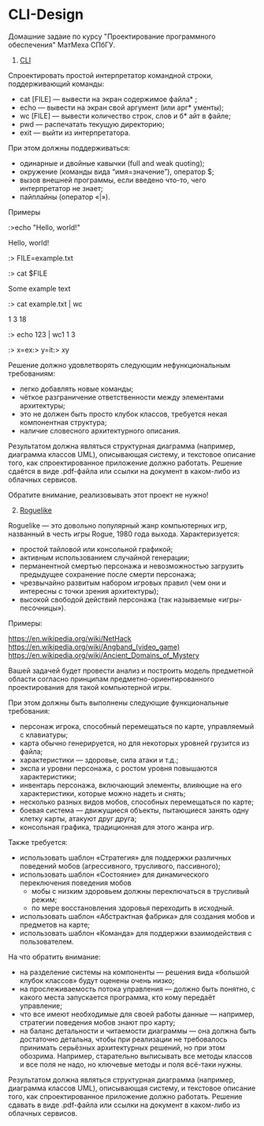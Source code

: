# CLI-Design

Домашние задаие по курсу "Проектирование программного обеспечения" МатМеха СПбГУ.

1. [CLI](CLI)

Спроектировать простой интерпретатор командной строки, поддерживающий команды:

* cat [FILE] — вывести на экран содержимое файла* ;
* echo — вывести на экран свой аргумент (или арг* ументы);
* wc [FILE] — вывести количество строк, слов и б* айт в файле;
* pwd — распечатать текущую директорию;
* exit — выйти из интерпретатора.

При этом должны поддерживаться:

* одинарные и двойные кавычки (full and weak quoting);
* окружение (команды вида “имя=значение”), оператор $;
* вызов внешней программы, если введено что-то, чего интерпретатор не знает;
* пайплайны (оператор «|»).

Примеры

:>echo "Hello, world!"

Hello, world!

:> FILE=example.txt

:> cat $FILE

Some example text

:> cat example.txt | wc

1 3 18

:> echo 123 | wc1 1 3

:> x=ex:> y=it:> $x$y


Решение должно удовлетворять следующим нефункциональным требованиям:

* легко добавлять новые команды;
* чёткое разграничение ответственности между элементами архитектуры;
* это не должен быть просто клубок классов, требуется некая компонентная структура;
* наличие словесного архитектурного описания.

Результатом должна являться структурная диаграмма (например, диаграмма классов UML), описывающая систему, и текстовое описание того, как спроектированное приложение должно работать. Решение сдаётся в виде .pdf-файла или ссылки на документ в каком-либо из облачных сервисов.

Обратите внимание, реализовывать этот проект не нужно!

2. [Roguelike](Roguelike)

Roguelike — это довольно популярный жанр компьютерных игр, названный в честь игры Rogue, 1980 года выхода. Характеризуется:

* простой тайловой или консольной графикой;
* активным использованием случайной генерации;
* перманентной смертью персонажа и невозможностью загрузить предыдущее сохранение после смерти персонажа;
* чрезвычайно развитым набором игровых правил (чем они и интересны с точки зрения архитектуры);
* высокой свободой действий персонажа (так называемые «игры-песочницы»).

Примеры:

https://en.wikipedia.org/wiki/NetHack
https://en.wikipedia.org/wiki/Angband_(video_game)
https://en.wikipedia.org/wiki/Ancient_Domains_of_Mystery

Вашей задачей будет провести анализ и построить модель предметной области согласно принципам предметно-ориентированного проектирования для такой компьютерной игры.

При этом должны быть выполнены следующие функциональные требования:

* персонаж игрока, способный перемещаться по карте, управляемый с клавиатуры;
* карта обычно генерируется, но для некоторых уровней грузится из файла;
* характеристики — здоровье, сила атаки и т.д.;
* экспа и уровни персонажа, с ростом уровня повышаются характеристики;
* инвентарь персонажа, включающий элементы, влияющие на его характеристики, которые можно надеть и снять;
* несколько разных видов мобов, способных перемещаться по карте;
* боевая система — движущиеся объекты, пытающиеся занять одну клетку карты, атакуют друг друга;
* консольная графика, традиционная для этого жанра игр.

Также требуется:

* использовать шаблон «Стратегия» для поддержки различных поведений мобов (агрессивного, трусливого, пассивного);
* использовать шаблон «Состояние» для динамического переключения поведения мобов
  * мобы с низким здоровьем должны переключаться в трусливый режим;
  * по мере восстановления здоровья переходить в исходный.
* использовать шаблон «Абстрактная фабрика» для создания мобов и предметов на карте;
* использовать шаблон «Команда» для поддержки взаимодействия с пользователем.

На что обратить внимание:

* на разделение системы на компоненты — решения вида «большой клубок классов» будут оценены очень низко;
* на прослеживаемость потока управления — должно быть понятно, с какого места запускается программа, кто кому передаёт управление;
* что все имеют необходимые для своей работы данные — например, стратегии поведения мобов знают про карту;
* на баланс детальности и читаемости диаграммы — она должна быть достаточно детальна, чтобы при реализации не требовалось принимать серьёзных архитектурных решений, но при этом обозрима. Например, старательно выписывать все методы классов и все поля не надо, но ключевые методы и поля всё-таки нужны.

Результатом должна являться структурная диаграмма (например, диаграмма классов UML), описывающая систему, и текстовое описание того, как спроектированное приложение должно работать. Решение сдавать в виде .pdf-файла или ссылки на документ в каком-либо из облачных сервисов.
